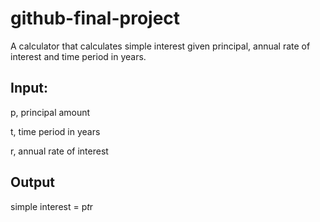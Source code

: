 # github-final-project

A calculator that calculates simple interest given principal, annual rate of interest and time period in years.

## Input:

   p, principal amount
   
   t, time period in years
   
   r, annual rate of interest
   
## Output

   simple interest = p*t*r
